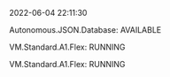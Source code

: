 2022-06-04 22:11:30

Autonomous.JSON.Database: AVAILABLE

VM.Standard.A1.Flex: RUNNING

VM.Standard.A1.Flex: RUNNING